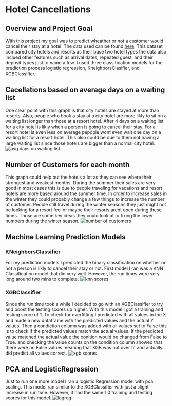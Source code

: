 # Hotel Cancellations

## Overview and Project Goal 
With this project my goal was to predict wheather or not a customer would cancel their stay at a hotel. The data used can be found [here](https://www.kaggle.com/jessemostipak/hotel-booking-demand). This dataset compared city hotels and resorts as their base two hotel types the data also inclued other features such as arrival dates, repeated guest, and their deposit types just to name a few. I used three classification models for the prediction process logistic regression, KneighborsClasifier, and XGBClassifier. 

## Cacellations based on average days on a waiting list
One clear point with this graph is that city hotels are stayed at more than resorts. Also, people who book a stay at a city hotel are more likly to sit on a waiting list longer than those at a resort hotel. After 4 days on a waiting list for a city hotel is likly when a person is going to cancel their stay. For a resort hotel is even less on average pepople wont even wait one day on a waiting list for a resort hotel. This also could be due to them not having a large waiting list since those hotels are bigger than a normal city hotel.
![avg days on waiting list](https://user-images.githubusercontent.com/88803320/143910927-45ef10d0-d127-4476-b0d6-8a7758c3b706.png)



## Number of Customers for each month
This graph could help out the hotels a lot as they can see where their strongest and weakest months. During the summer their sales are very good in most cases this is due to people traveling for vacations and resort hotels are more based around the summer time. In order to increase sales in the winter they could probably change a few things to increase the number of customer. People still travel during the winter seasons they just might not be looking for a resort feel or maybe their resorts arent open during these times. Those are some key ideas they could look at to fixing the lower numbers during the winter season. 
![number of customers](https://user-images.githubusercontent.com/88803320/143910911-68703d18-b10e-41c9-99bd-f7cf885cdee4.png)


## Machine Learning Prediction Models
### KNeighborsClassifier
For my prediction models I predicted the binary classification on whether or not a person is likly to cancel their stay or not. First model I ran was a KNN Classification model that did very well. However, the run times were very long around two mins to complete. 
![knn scores](https://user-images.githubusercontent.com/88803320/143914881-964859a9-02fc-4f22-a272-a8ee548bd973.JPG)


### XGBClassifier
Since the run time took a while I decided to go with an XGBClassifier to try and boost the testing scores up higher. With this model I got a training and testing score of 1. To check for overfitting I predicted with all values in the X and made a new dataframe with the predicted values and the actual Y values. Then a condiction column was added with all values set to False this is to check if the predicted values match the actual values. If the predicted value matched the actual value the conition would be changed from False to True.
and checking the value counts on the condition column showed that there were no False values meaning that XGB was not over fit and actually did predict all values correct. 
![xgb scores](https://user-images.githubusercontent.com/88803320/143914899-8f0db4a2-9845-4583-a95f-cea637227cd5.JPG)


## PCA and LogisticRegression
Just to run one more model I ran a logistic Regression model with pca scaling. This model ran similar to the XGBClassifier with just a slight increase in run time. However, it had the same 1.0 training and testing scores for this model.
![logreg](https://user-images.githubusercontent.com/88803320/143915036-54dd8144-5de6-4e7a-bf0e-d04b9b33952c.JPG)
